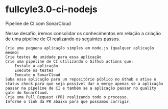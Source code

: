 # fullcyle3.0-ci-nodejs

Pipeline de CI com SonarCloud

Nesse desafio, iremos consolidar os conhecimentos em relação a criação de uma pipeline de CI realizando os seguintes passos.

    Crie uma pequena aplicação simples em node.js (qualquer aplicação mesmo)
    Crie testes de unidade para essa aplicação
    Crie uma pipeline de CI utilizando o Github actions que:
        Instale a aplicação
        Execute os testes
        Execute o SonarCloud
    Suba essa aplicação para um repositório público no Gthub e ative o status check para que seja possível dar o merge apenas se a aplicação passar na pipeline de CI e também se a aplicação passar no quality gate do SonarCloud.
    Crie uma Pull Request (PR) realizando todo o processo.
    Informe o link da PR abaixo para que possamos corrigir.
